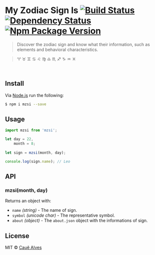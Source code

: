 # My Zodiac Sign Is [![Build Status](https://travis-ci.org/cauealves/mzsi.svg?branch=master)](https://travis-ci.org/cauealves/mzsi) [![Dependency Status](https://david-dm.org/cauealves/mzsi.svg?style=flat-square)](https://david-dm.org/cauealves/mzsi) [![Npm Package Version](https://img.shields.io/npm/v/mzsi.svg?style=flat-square)](https://www.npmjs.org/package/mzsi)

> Discover the zodiac sign and know what their information, such as elements and behavioral characteristics.

> :aries: :taurus: :gemini: :cancer: :leo: :virgo: :libra: :scorpius: :sagittarius: :capricorn: :aquarius: :pisces:

<br />

## Install 

Via [Node.js](https://nodejs.org) run the following:
```bash
$ npm i mzsi --save
```

## Usage
```js
import mzsi from 'mzsi';

let day = 22,
    month = 8;
    
let sign = mzsi(month, day);

console.log(sign.name); // Leo
```

## API

### mzsi(month, day)

Returns an object with:

- `name` *(string)* - The name of sign.
- `symbol` *(unicode char)* - The representative symbol.
- `about` *(object)* - The `about.json` object with the informations of sign.


## License

MIT © [Cauê Alves](http://cauealves.com)
